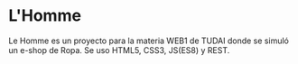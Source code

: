 # L'Homme
Le Homme es un proyecto para la materia WEB1 de TUDAI donde se simuló un e-shop de Ropa. Se uso HTML5, CSS3, JS(ES8) y REST.
